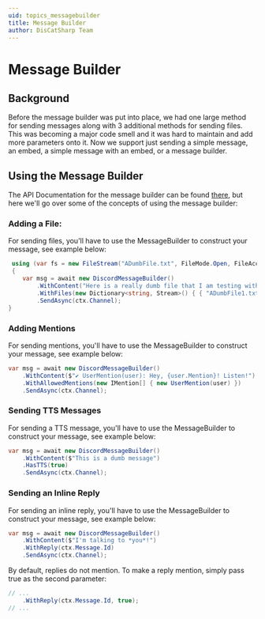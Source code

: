 ```yaml
---
uid: topics_messagebuilder
title: Message Builder
author: DisCatSharp Team
---
```


# Message Builder

## Background

Before the message builder was put into place, we had one large method for sending messages along with 3 additional methods for sending files. This
was becoming a major code smell and it was hard to maintain and add more parameters onto it. Now we support just sending a simple message, an embed, a simple
message with an embed, or a message builder.

## Using the Message Builder

The API Documentation for the message builder can be found [there](xref:DisCatSharp.Entities.DiscordMessageBuilder),
but here we'll go over some of the concepts of using the message builder:

### Adding a File:

For sending files, you'll have to use the MessageBuilder to construct your message, see example below:

```cs
 using (var fs = new FileStream("ADumbFile.txt", FileMode.Open, FileAccess.Read))
 {
    var msg = await new DiscordMessageBuilder()
        .WithContent("Here is a really dumb file that I am testing with.")
        .WithFiles(new Dictionary<string, Stream>() { { "ADumbFile1.txt", fs } })
        .SendAsync(ctx.Channel);
}
```

### Adding Mentions

For sending mentions, you'll have to use the MessageBuilder to construct your message, see example below:

```cs
var msg = await new DiscordMessageBuilder()
    .WithContent($"✔ UserMention(user): Hey, {user.Mention}! Listen!")
    .WithAllowedMentions(new IMention[] { new UserMention(user) })
    .SendAsync(ctx.Channel);
```

### Sending TTS Messages

For sending a TTS message, you'll have to use the MessageBuilder to construct your message, see example below:

```cs
var msg = await new DiscordMessageBuilder()
    .WithContent($"This is a dumb message")
    .HasTTS(true)
    .SendAsync(ctx.Channel);
```

### Sending an Inline Reply

For sending an inline reply, you'll have to use the MessageBuilder to construct your message, see example below:
```cs
var msg = await new DiscordMessageBuilder()
    .WithContent($"I'm talking to *you*!")
    .WithReply(ctx.Message.Id)
    .SendAsync(ctx.Channel);
```
By default, replies do not mention. To make a reply mention, simply pass true as the second parameter:
```cs
// ...
    .WithReply(ctx.Message.Id, true);
// ...
```
